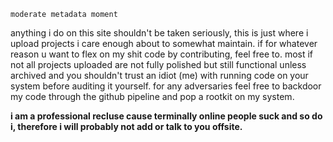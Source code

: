 `moderate metadata moment`

anything i do on this site shouldn't be taken seriously, this is just where i upload projects i care enough about to somewhat maintain. if for whatever reason u want to flex on my shit code by contributing, feel free to. most if not all projects uploaded are not fully polished but still functional unless archived and you shouldn't trust an idiot (me) with running code on your system before auditing it yourself. for any adversaries feel free to backdoor my code through the github pipeline and pop a rootkit on my system.

**i am a professional recluse cause terminally online people suck and so do i, therefore i will probably not add or talk to you offsite.**
